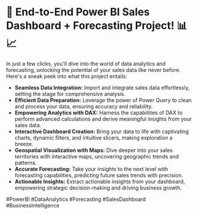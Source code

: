 </head>
<body>

<h1>🚀 End-to-End Power BI Sales Dashboard + Forecasting Project! 📊📈</h1>

<p>In just a few clicks, you'll dive into the world of data analytics and forecasting, unlocking the potential of your sales data like never before. Here's a sneak peek into what this project entails:</p>

<ul>
  <li><strong>Seamless Data Integration:</strong> Import and integrate sales data effortlessly, setting the stage for comprehensive analysis.</li>
  <li><strong>Efficient Data Preparation:</strong> Leverage the power of Power Query to clean and process your data, ensuring accuracy and reliability.</li>
  <li><strong>Empowering Analytics with DAX:</strong> Harness the capabilities of DAX to perform advanced calculations and derive meaningful insights from your sales data.</li>
  <li><strong>Interactive Dashboard Creation:</strong> Bring your data to life with captivating charts, dynamic filters, and intuitive slicers, making exploration a breeze.</li>
  <li><strong>Geospatial Visualization with Maps:</strong> Dive deeper into your sales territories with interactive maps, uncovering geographic trends and patterns.</li>
  <li><strong>Accurate Forecasting:</strong> Take your insights to the next level with forecasting capabilities, predicting future sales trends with precision.</li>
  <li><strong>Actionable Insights:</strong> Extract actionable insights from your dashboard, empowering strategic decision-making and driving business growth.</li>
</ul>

<p>#PowerBI #DataAnalytics #Forecasting #SalesDashboard #BusinessIntelligence</p>

</body>
</html>
